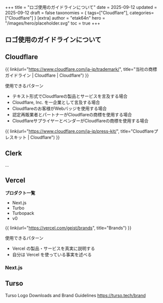 +++
title = "ロゴ使用のガイドラインについて"
date = 2025-09-12
updated = 2025-09-12
draft = false
taxonomies = { tags=["Cloudflare"], categories=["Cloudflare"] }
[extra]
author = "etak64n"
hero = "/images/hero/placeholder.svg"
toc = true
+++

## ロゴ使用のガイドラインについて

## Cloudflare

{{ link(url="https://www.cloudflare.com/ja-jp/trademark/", title="当社の商標ガイドライン | Cloudflare | Cloudflare") }}

使用できるパターン
- テキスト形式でCloudflareの製品とサービスを言及する場合
- Cloudflare, Inc. を一企業として言及する場合
- Cloudflareのお客様がWebバッジを使用する場合
- 認定再販業者とパートナーがCloudflareの商標を使用する場合
- CloudflareサプライヤーとベンダーがCloudflareの商標を使用する場合

{{ link(url="https://www.cloudflare.com/ja-jp/press-kit/", title="Cloudflareプレスキット | Cloudflare") }}

## Clerk

...

## Vercel

**プロダクト一覧**

* Next.js
* Turbo
* Turbopack
* v0

{{ link(url="https://vercel.com/geist/brands", title="Brands") }}

使用できるパターン
* Vercel の製品・サービスを真実に説明する
* 自分は Vercel を使っている事実を述べる

### Next.js

## Turso

Turso Logo Downloads and Brand Guidelines
https://turso.tech/brand



